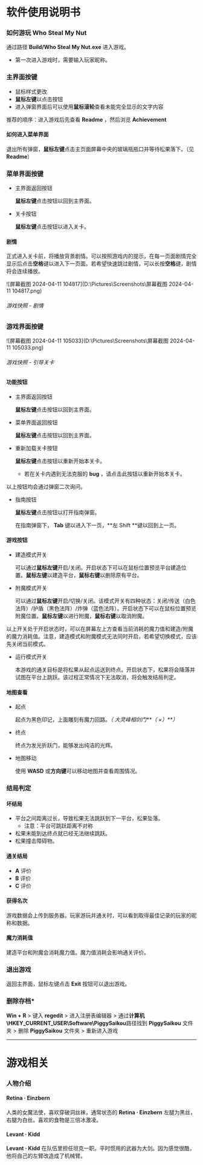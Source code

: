 # 软件使用说明书

### 如何游玩 Who Steal My Nut

通过路径 **Build/Who Steal My Nut.exe** 进入游戏。

- 第一次进入游戏时，需要输入玩家昵称。

### 主界面按键

* 鼠标样式更改
* **鼠标左键**以点击按钮
* 进入弹窗界面后可以使用**鼠标滚轮**查看未能完全显示的文字内容

推荐的顺序：进入游戏后先查看 **Readme** ，然后浏览 **Achievement** 

#### 如何进入菜单界面

退出所有弹窗，**鼠标左键**点击主页面屏幕中央的玻璃瓶瓶口并等待松果落下。（见 **Readme**）

### 菜单界面按键

* 主界面返回按钮

  **鼠标左键**点击按钮以回到主界面。

* 关卡按钮

  **鼠标左键**点击按钮以进入关卡。

#### 剧情

正式进入关卡前，将播放背景剧情。可以按照游戏内的提示，在每一页面剧情完全显示后点击**空格**键以进入下一页面。若希望快速跳过剧情，可以长按**空格**键，剧情将会连续播放。

![屏幕截图 2024-04-11 104817](D:\Pictures\Screenshots\屏幕截图 2024-04-11 104817.png)

###### 																									游戏快照 - 剧情

### **游戏界面按键**

![屏幕截图 2024-04-11 105033](D:\Pictures\Screenshots\屏幕截图 2024-04-11 105033.png)

###### 																									游戏快照 - 引导关卡

#### 功能按钮

* 主界面返回按钮

  **鼠标左键**点击按钮以回到主界面。

* 菜单界面返回按钮

  **鼠标左键**点击按钮以回到主界面。

* 重新加载关卡按钮

  **鼠标左键**点击按钮以重新开始本关卡。

  * 若在关卡内遇到无法克服的 **bug** ，请点击此按钮以重新开始本关卡。

以上按钮均会通过弹窗二次询问。

 * 指南按钮

   **鼠标左键**点击按钮以打开指南弹窗。

   在指南弹窗下， **Tab** 键以进入下一页，**左 Shift **键以回到上一页。

#### 游戏按钮

* 建造模式开关

  可以通过**鼠标左键**开启/关闭。开启状态下可以在鼠标位置预览平台建造位置。**鼠标左键**以建造平台，**鼠标右键**以删除原有平台。

* 附魔模式开关

  可以通过**鼠标左键**开启/切换/关闭。该模式开关有四种状态：关闭/传送（白色法阵）/护盾（黑色法阵）/炸弹（蓝色法阵）。开启状态下可以在鼠标位置预览附魔位置。**鼠标左键**以进行附魔，**鼠标右键**以取消附魔。

以上开关处于开启状态时，可以在屏幕左上方查看当前消耗的魔力值和建造/附魔的魔力消耗值。注意，建造模式和附魔模式无法同时开启，若希望切换模式，应该先关闭当前模式。

* 运行模式开关

  本游戏的通关目标是将松果从起点运送到终点。开启状态下，松果将会降落并试图在平台上跳跃。该过程正常情况下无法取消，将会触发结局判定。

#### 地图查看

* 起点

  起点为黑色印记，上面雕刻有魔力回路。*（ 大灵峰相剑门**（ ×）**）*

* 终点

  终点为发光折跃门，能够发出纯洁的光辉。

* 地图移动

  使用 **WASD** 或**方向键**可以移动地图并查看周围情况。

### 结局判定

#### 坏结局

* 平台之间距离过长，导致松果无法跳跃到下一平台，松果坠落。
  * 注意：平台可跳跃距离不对称
* 松果未能到达终点就已经无法继续跳跃。
* 松果撞击障碍物。

#### 通关结局

* **A** 评价
* **B** 评价
* **C** 评价

#### 获得名次

​	游戏数据会上传到服务器。玩家游玩并通关时，可以看到取得最佳记录的玩家的昵称和数据。

#### 魔力消耗值

建造平台和附魔会消耗魔力值。魔力值消耗会影响通关评价。

### 退出游戏

返回主界面，鼠标左键点击 **Exit** 按钮可以退出游戏。

### 删除存档*

**Win + R** > 键入 **regedit** > 进入注册表编辑器 > 通过**计算机\HKEY_CURRENT_USER\Software\PiggySaikou**路径找到 **PiggySaikou** 文件夹 > 删除 **PiggySaikou** 文件夹 > 重新进入游戏

***

# 游戏相关

### 人物介绍

#### Retina · Einzbern

人类的女魔法使，喜欢穿破洞丝袜，通常状态的 **Retina · Einzbern** 左腿为黑丝，右腿为白丝。喜欢的食物是三倍冰激凌。

#### Levant · Kidd

**Levant · Kidd** 在队伍里担任坦克一职。平时惯用的武器为大剑。因为感觉很酷，他将自己的左臂改造成了机械臂。







​	